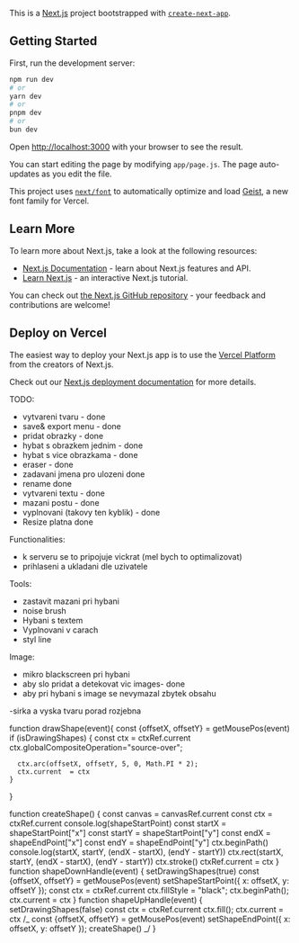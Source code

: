 This is a [Next.js](https://nextjs.org) project bootstrapped with [`create-next-app`](https://github.com/vercel/next.js/tree/canary/packages/create-next-app).

## Getting Started

First, run the development server:

```bash
npm run dev
# or
yarn dev
# or
pnpm dev
# or
bun dev
```

Open [http://localhost:3000](http://localhost:3000) with your browser to see the result.

You can start editing the page by modifying `app/page.js`. The page auto-updates as you edit the file.

This project uses [`next/font`](https://nextjs.org/docs/app/building-your-application/optimizing/fonts) to automatically optimize and load [Geist](https://vercel.com/font), a new font family for Vercel.

## Learn More

To learn more about Next.js, take a look at the following resources:

- [Next.js Documentation](https://nextjs.org/docs) - learn about Next.js features and API.
- [Learn Next.js](https://nextjs.org/learn) - an interactive Next.js tutorial.

You can check out [the Next.js GitHub repository](https://github.com/vercel/next.js) - your feedback and contributions are welcome!

## Deploy on Vercel

The easiest way to deploy your Next.js app is to use the [Vercel Platform](https://vercel.com/new?utm_medium=default-template&filter=next.js&utm_source=create-next-app&utm_campaign=create-next-app-readme) from the creators of Next.js.

Check out our [Next.js deployment documentation](https://nextjs.org/docs/app/building-your-application/deploying) for more details.

TODO:

- vytvareni tvaru - done
- save& export menu - done
- pridat obrazky - done
- hybat s obrazkem jednim - done
- hybat s vice obrazkama - done
- eraser - done
- zadavani jmena pro ulozeni done
- rename done
- vytvareni textu - done
- mazani postu - done
- vyplnovani (takovy ten kyblik) - done
- Resize platna done


Functionalities:
- k serveru se to pripojuje vickrat (mel bych to optimalizovat)
- prihlaseni a ukladani dle uzivatele


Tools:
- zastavit mazani pri hybani
- noise brush
- Hybani s textem
- Vyplnovani v carach
- styl line

Image:

- mikro blackscreen pri hybani
- aby slo pridat a detekovat vic images- done
- aby pri hybani s image se nevymazal zbytek obsahu



-sirka a vyska tvaru porad rozjebna

<!---
npm install canvasinput
npm install mongodb
npm install
npm install konva react-konva
npm install react-icons --save
npm install mongoose
npm install tailwindcss @tailwindcss/cli
npm install tailwindcss @tailwindcss/postcss postcss
npm install fabric
npm i @flaticon/flaticon-uicons

- git status (get status of changes)
- git pull (pull changes from main and merges them)
- git fetch (pull changes from mainwithout meging them)
- git clone repository-url (clones the repository to current folder on local machien)
- git add file (adds file tobe commited)
- git commit -m"message" (stages changes to local repository)
- git push (uploads the changes to github)
- git log (display commit history)




npm install --global windows-build-tools
npm install canvas
-->

function drawShape(event){
const {offsetX, offsetY} = getMousePos(event)
if (isDrawingShapes) {
const ctx = ctxRef.current
ctx.globalCompositeOperation="source-over";

      ctx.arc(offsetX, offsetY, 5, 0, Math.PI * 2);
      ctx.current  = ctx
    }

}

function createShape() {
const canvas = canvasRef.current
const ctx = ctxRef.current
console.log(shapeStartPoint)
const startX = shapeStartPoint["x"]
const startY = shapeStartPoint["y"]
const endX = shapeEndPoint["x"]
const endY = shapeEndPoint["y"]
ctx.beginPath()
console.log(startX, startY, (endX - startX), (endY - startY))
ctx.rect(startX, startY, (endX - startX), (endY - startY))
ctx.stroke()
ctxRef.current = ctx
}
function shapeDownHandle(event) {
setDrawingShapes(true)
const {offsetX, offsetY} = getMousePos(event)
setShapeStartPoint({ x: offsetX, y: offsetY });
const ctx = ctxRef.current
ctx.fillStyle = "black";
ctx.beginPath();
ctx.current = ctx
}
function shapeUpHandle(event) {
setDrawingShapes(false)
const ctx = ctxRef.current
ctx.fill();
ctx.current = ctx
/_
const {offsetX, offsetY} = getMousePos(event)
setShapeEndPoint({ x: offsetX, y: offsetY });
createShape()
_/
}
